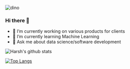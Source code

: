 ![dino](https://user-images.githubusercontent.com/44740658/97583402-ec40ac80-1a1c-11eb-8fe4-987a2a9afbd7.gif)

### Hi there 👋


- 🔭 I’m currently working on various products for clients
- 🌱 I’m currently learning Machine Learning
- 💬 Ask me about data science/software development

![Harsh's github stats](https://github-readme-stats.vercel.app/api?username=jainharsh21&show_icons=true&count_private=true&theme=radical)

[![Top Langs](https://github-readme-stats.vercel.app/api/top-langs/?username=jainharsh21&langs_count=8&hide=jupyter%20notebook,html,css&theme=radical)](https://github.com/jainharsh21/github-readme-stats)
